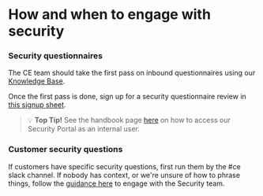 # How and when to engage with security

### Security questionnaires

The CE team should take the first pass on inbound questionnaires using our [Knowledge Base](https://app.safebase.io/knowledge).

Once the first pass is done, sign up for a security questionnaire review in [this signup sheet](https://docs.google.com/document/d/1Q6J8ZwPYDX-jJ0YU2l2CWXX3qboKD2XTbIeg5Q-NBAk/edit#).

> 💡 **Top Tip!** See the handbook page [here](../../security/security-trust-center.md) on how to access our Security Portal as an internal user.

### Customer security questions

If customers have specific security questions, first run them by the #ce slack channel. If nobody has context, or we're unsure of how to phrase things, follow the [guidance here](../../security/#how-to-work-with-us) to engage with the Security team.
